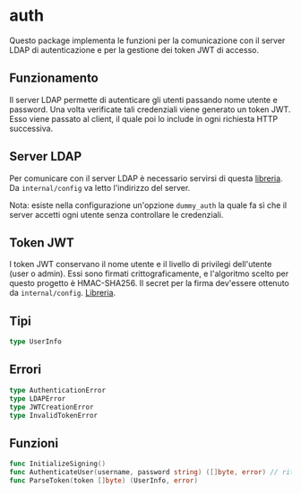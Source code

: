 # auth
Questo package implementa le funzioni per la comunicazione con il server LDAP di autenticazione e per la gestione dei token JWT di accesso.

## Funzionamento
Il server LDAP permette di autenticare gli utenti passando nome utente e password.
Una volta verificate tali credenziali viene generato un token JWT.
Esso viene passato al client, il quale poi lo include in ogni richiesta HTTP successiva.

## Server LDAP
Per comunicare con il server LDAP è necessario servirsi di questa [libreria](https://github.com/go-ldap/ldap).
Da `internal/config` va letto l'indirizzo del server.

Nota: esiste nella configurazione un'opzione `dummy_auth` la quale fa sì che il server accetti ogni utente senza controllare le credenziali.

## Token JWT
I token JWT conservano il nome utente e il livello di privilegi dell'utente (user o admin).
Essi sono firmati crittograficamente, e l'algoritmo scelto per questo progetto è HMAC-SHA256.
Il secret per la firma dev'essere ottenuto da `internal/config`.
[Libreria](https://github.com/gbrlsnchs/jwt).

## Tipi
```go
type UserInfo
```

## Errori
```go
type AuthenticationError
type LDAPError
type JWTCreationError
type InvalidTokenError
```

## Funzioni
```go
func InitializeSigning()
func AuthenticateUser(username, password string) ([]byte, error) // ritorna il token
func ParseToken(token []byte) (UserInfo, error)
```
